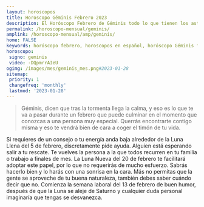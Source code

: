 ```yaml
---
layout: horoscopos
title: Horoscopo Géminis Febrero 2023
description: El Horóscopo Febrero de Géminis todo lo que tienen los astros preparados para este mes, amor, trabajo, familia. Todo sobre astrologia, tarot, predicciones. Horoscopo gratis en español, predicciones y astrología.
permalink: /horoscopo-mensual/geminis/
amplink: /horoscopo-mensual/amp/geminis/
home: FALSE
keywords: horóscopo febrero, horoscopos en español, horóscopo Géminis febrero , horóscopo esperanza gracia, horoscop, horóscopos gratis, horoscopo Géminis, Tarot, Astrologia, Zodíaco, Géminis, horoscopo gratis, horoscopo del mes 
horoscopo:
 signo: geminis
 video: -DQpmrrAIeU
ogimg: /images/mes/geminis_mes.png#2023-01-28
sitemap:
 priority: 1
 changefreq: 'monthly'
 lastmod: '2023-01-28'
---
```



 > Géminis, dicen que tras la tormenta llega la calma, y eso es lo que te va a pasar durante un febrero que puede culminar en el momento que conozcas a una persona muy especial. Querrás encontrarte contigo misma y eso te vendrá bien de cara a coger el timón de tu vida.



Si requieres de un consejo o tu energía anda baja alrededor de la Luna Llena del 5 de febrero, discretamente pide ayuda. Alguien está esperando salir a tu rescate. Te vuelves la persona a la que todos recurren en tu familia o trabajo a finales de mes. La Luna Nueva del 20 de febrero te facilitará adoptar este papel, por lo que no requerirás de mucho esfuerzo. Sabrás hacerlo bien y lo harás con una sonrisa en la cara. Más no permitas que la gente se aproveche de tu buena naturaleza, también debes saber cuándo decir que no. Comienza la semana laboral del 13 de febrero de buen humor, después de que la Luna se aleje de Saturno y cualquier duda personal imaginaría que tengas se desvanezca.